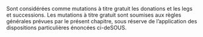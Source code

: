 Sont considérées comme mutations à titre gratuit les donations et les legs et successions.
Les mutations à titre gratuit sont soumises aux règles générales prévues par le présent chapitre, sous réserve de l’application des dispositions particulières énoncées ci-deSOUS.